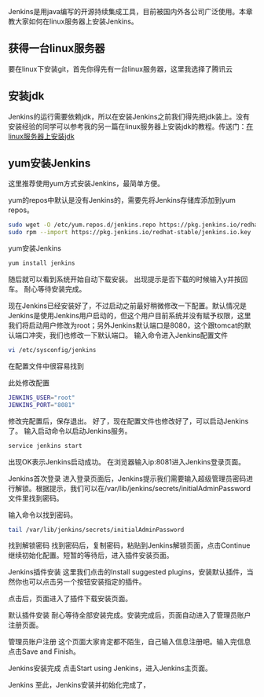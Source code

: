 
Jenkins是用java编写的开源持续集成工具，目前被国内外各公司广泛使用。本章教大家如何在linux服务器上安装Jenkins。

## 获得一台linux服务器
要在linux下安装git，首先你得先有一台linux服务器，这里我选择了腾讯云
<elimg url='https://gitee.com/Wzhichao/img/raw/master/uPic/DJRKTi06%20.png' />

##  安装jdk
Jenkins的运行需要依赖jdk，所以在安装Jenkins之前我们得先把jdk装上。没有安装经验的同学可以参考我的另一篇在linux服务器上安装jdk的教程。传送门：[在linux服务器上安装jdk](https://segmentfault.com/a/1190000039956220)

## yum安装Jenkins
这里推荐使用yum方式安装Jenkins，最简单方便。

yum的repos中默认是没有Jenkins的，需要先将Jenkins存储库添加到yum repos。

```sh
sudo wget -O /etc/yum.repos.d/jenkins.repo https://pkg.jenkins.io/redhat-stable/jenkins.repo
sudo rpm --import https://pkg.jenkins.io/redhat-stable/jenkins.io.key
```

<elimg url='https://gitee.com/Wzhichao/img/raw/master/uPic/HV40p625%20.jpg' />

yum安装Jenkins

```sh
yum install jenkins
```

随后就可以看到系统开始自动下载安装。
出现提示是否下载的时候输入y并按回车。
耐心等待安装完成。

<elimg url='https://gitee.com/Wzhichao/img/raw/master/uPic/UhLrYS49%20.jpg' />

现在Jenkins已经安装好了，不过启动之前最好稍微修改一下配置。默认情况是Jenkins是使用Jenkins用户启动的，但这个用户目前系统并没有赋予权限，这里我们将启动用户修改为root；另外Jenkins默认端口是8080，这个跟tomcat的默认端口冲突，我们也修改一下默认端口。
输入命令进入Jenkins配置文件

```sh
vi /etc/sysconfig/jenkins
```
在配置文件中很容易找到

<elimg url='https://gitee.com/Wzhichao/img/raw/master/uPic/V9l1sV30%20.jpg' />

此处修改配置
```sh
JENKINS_USER="root"
JENKINS_PORT="8081"
```

修改完配置后，保存退出。
好了，现在配置文件也修改好了，可以启动Jenkins了。
输入启动命令以启动Jenkins服务。

```sh
service jenkins start
```

<elimg url='https://gitee.com/Wzhichao/img/raw/master/uPic/onfXOM25%20.jpg' />

出现OK表示Jenkins启动成功。
在浏览器输入ip:8081进入Jenkins登录页面。

<elimg url='https://gitee.com/Wzhichao/img/raw/master/uPic/IGjyP848%20.jpg' />

Jenkins首次登录
进入登录页面后，Jenkins提示我们需要输入超级管理员密码进行解锁。根据提示，我们可以在/var/lib/jenkins/secrets/initialAdminPassword文件里找到密码。

输入命令以找到密码。

```sh
tail /var/lib/jenkins/secrets/initialAdminPassword
```
找到解锁密码
找到密码后，复制密码，粘贴到Jenkins解锁页面，点击Continue继续初始化配置。短暂的等待后，进入插件安装页面。

<elimg url='https://gitee.com/Wzhichao/img/raw/master/uPic/YOCsj337%20.jpg' />

Jenkins插件安装
这里我们点击的Install suggested plugins，安装默认插件，当然你也可以点击另一个按钮安装指定的插件。

点击后，页面进入了插件下载安装页面。

<elimg url='https://gitee.com/Wzhichao/img/raw/master/uPic/VJppCr49%20.jpg' />


默认插件安装
耐心等待全部安装完成。安装完成后，页面自动进入了管理员账户注册页面。

<elimg url='https://gitee.com/Wzhichao/img/raw/master/uPic/n9GCRN21%20.jpg' />

管理员账户注册
这个页面大家肯定都不陌生，自己输入信息注册吧。输入完信息点击Save and Finish。

Jenkins安装完成
点击Start using Jenkins，进入Jenkins主页面。

Jenkins
至此，Jenkins安装并初始化完成了，
<elimg url='https://gitee.com/Wzhichao/img/raw/master/uPic/pftEC404%20.jpg' />
